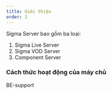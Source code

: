 ```yaml
---
title: Giới thiệu
order: 1
---
```


Sigma Server bao gồm ba loại:

1. Sigma Live Server
2. Sigma VOD Server
3. Component Server

### Cách thức hoạt động của máy chủ

BE-support